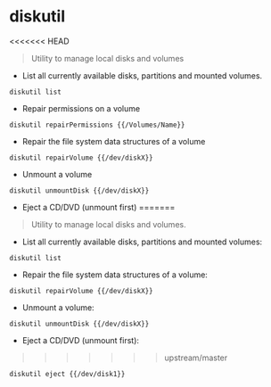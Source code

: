 # diskutil

<<<<<<< HEAD
> Utility to manage local disks and volumes

- List all currently available disks, partitions and mounted volumes.

`diskutil list`

- Repair permissions on a volume

`diskutil repairPermissions {{/Volumes/Name}}`

- Repair the file system data structures of a volume

`diskutil repairVolume {{/dev/diskX}}`

- Unmount a volume

`diskutil unmountDisk {{/dev/diskX}}`

- Eject a CD/DVD (unmount first)
=======
> Utility to manage local disks and volumes.

- List all currently available disks, partitions and mounted volumes:

`diskutil list`

- Repair the file system data structures of a volume:

`diskutil repairVolume {{/dev/diskX}}`

- Unmount a volume:

`diskutil unmountDisk {{/dev/diskX}}`

- Eject a CD/DVD (unmount first):
>>>>>>> upstream/master

`diskutil eject {{/dev/disk1}}`
